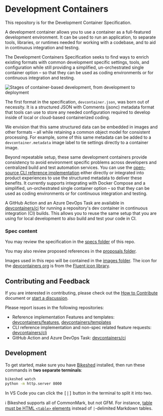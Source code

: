 # Development Containers

This repository is for the Development Container Specification.

A development container allows you to use a container as a full-featured
development environment. It can be used to run an application, to separate
tools, libraries, or runtimes needed for working with a codebase, and to aid in
continuous integration and testing.

The Development Containers Specification seeks to find ways to enrich existing
formats with common development specific settings, tools, and configuration
while still providing a simplified, un-orchestrated single container option – so
that they can be used as coding environments or for continuous integration and
testing.

![Stages of container-based development, from development to deployment](images/dev-container-stages.png)

The first format in the specification, `devcontainer.json`, was born out of
necessity. It is a structured JSON with Comments (jsonc) metadata format that
tools can use to store any needed configuration required to develop inside of
local or cloud-based containerized coding.

We envision that this same structured data can be embedded in images and other
formats – all while retaining a common object model for consistent processing.
For example, some of this same metadata can be added to a
`devcontainer.metadata` image label to tie settings directly to a container
image.

Beyond repeatable setup, these same development containers provide consistency
to avoid environment specific problems across developers and centralized build
and test automation services. You can use the
[open-source CLI reference implementation](https://github.com/devcontainers/cli)
either directly or integrated into product experiences to use the structured
metadata to deliver these benefits. It currently supports integrating with
Docker Compose and a simplified, un-orchestrated single container option – so
that they can be used as coding environments or for continuous integration and
testing.

A GitHub Action and an Azure DevOps Task are available in
[devcontainers/ci](https://github.com/devcontainers/ci) for running a
repository's dev container in continuous integration (CI) builds. This allows
you to reuse the same setup that you are using for local development to also
build and test your code in CI.

### Spec content

You may review the specification in the
[specs folder](https://github.com/devcontainers/spec/tree/main/docs/specs) of
this repo.

You may also review proposed references in the
[proposals folder](https://github.com/devcontainers/spec/tree/main/proposals).

Images used in this repo will be contained in the [images folder](/images). The
icon for the [devcontainers org](https://github.com/devcontainers) is from the
[Fluent icon library](https://github.com/microsoft/fluentui-system-icons/blob/master/assets/Cube/SVG/ic_fluent_cube_32_filled.svg).

## Contributing and Feedback

If you are interested in contributing, please check out the
[How to Contribute](contributing.md) document or
[start a discussion](https://github.com/devcontainers/spec/discussions).

Please report issues in the following repositories:

<!-- prettier-ignore -->
- Reference implementation Features and templates: [devcontainers/features](https://github.com/devcontainers/features), [devcontainers/templates](https://github.com/devcontainers/templates)
- CLI reference implementation and non-spec related feature requests: [devcontainers/cli](https://github.com/devcontainers/cli)
- GitHub Action and Azure DevOps Task: [devcontainers/ci](https://github.com/devcontainers/ci)

## Development

To get started, make sure you have [Bikeshed] installed, then run these commands
in **two separate terminals**:

```sh
bikeshed watch
python -m http.server 8000
```

In VS Code you can click the <kbd>[|]</kbd> button in the terminal to split it
into two.

ℹ Bikeshed supports all of CommonMark, but not GFM. For instance, [table must be
HTML `<table>` elements] instead of `|`-delimited Markdown tables.

<!-- prettier-ignore-start -->
[Bikeshed]: https://speced.github.io/bikeshed/
[table must be HTML `<table>` elements]: https://github.com/speced/bikeshed/issues/1128#issuecomment-388907059
<!-- prettier-ignore-end -->
